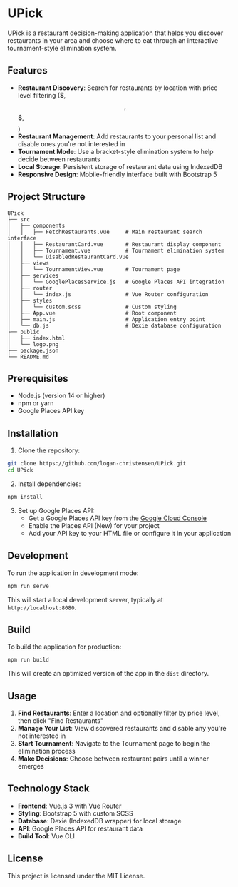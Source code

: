 # UPick

UPick is a restaurant decision-making application that helps you discover restaurants in your area and choose where to eat through an interactive tournament-style elimination system.

## Features

- **Restaurant Discovery**: Search for restaurants by location with price level filtering ($, $$, $$$, $$$$)
- **Restaurant Management**: Add restaurants to your personal list and disable ones you're not interested in
- **Tournament Mode**: Use a bracket-style elimination system to help decide between restaurants
- **Local Storage**: Persistent storage of restaurant data using IndexedDB
- **Responsive Design**: Mobile-friendly interface built with Bootstrap 5

## Project Structure

```
UPick
├── src
│   ├── components
│   │   ├── FetchRestaurants.vue     # Main restaurant search interface
│   │   ├── RestaurantCard.vue       # Restaurant display component
│   │   ├── Tournament.vue           # Tournament elimination system
│   │   └── DisabledRestaurantCard.vue
│   ├── views
│   │   └── TournamentView.vue       # Tournament page
│   ├── services
│   │   └── GooglePlacesService.js   # Google Places API integration
│   ├── router
│   │   └── index.js                 # Vue Router configuration
│   ├── styles
│   │   └── custom.scss              # Custom styling
│   ├── App.vue                      # Root component
│   ├── main.js                      # Application entry point
│   └── db.js                        # Dexie database configuration
├── public
│   ├── index.html
│   └── logo.png
├── package.json
└── README.md
```

## Prerequisites

- Node.js (version 14 or higher)
- npm or yarn
- Google Places API key

## Installation

1. Clone the repository:
```bash
git clone https://github.com/logan-christensen/UPick.git
cd UPick
```

2. Install dependencies:
```bash
npm install
```

3. Set up Google Places API:
   - Get a Google Places API key from the [Google Cloud Console](https://console.cloud.google.com/)
   - Enable the Places API (New) for your project
   - Add your API key to your HTML file or configure it in your application

## Development

To run the application in development mode:

```bash
npm run serve
```

This will start a local development server, typically at `http://localhost:8080`.

## Build

To build the application for production:

```bash
npm run build
```

This will create an optimized version of the app in the `dist` directory.

## Usage

1. **Find Restaurants**: Enter a location and optionally filter by price level, then click "Find Restaurants"
2. **Manage Your List**: View discovered restaurants and disable any you're not interested in
3. **Start Tournament**: Navigate to the Tournament page to begin the elimination process
4. **Make Decisions**: Choose between restaurant pairs until a winner emerges

## Technology Stack

- **Frontend**: Vue.js 3 with Vue Router
- **Styling**: Bootstrap 5 with custom SCSS
- **Database**: Dexie (IndexedDB wrapper) for local storage
- **API**: Google Places API for restaurant data
- **Build Tool**: Vue CLI

## License

This project is licensed under the MIT License.
